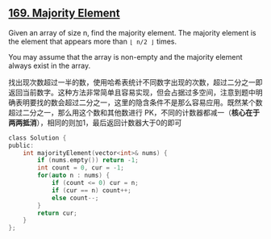 ## [169. Majority Element](https://leetcode.com/problems/majority-element/#/description)

Given an array of size n, find the majority element. The majority element is the element that appears more than `⌊ n/2 ⌋` times.

You may assume that the array is non-empty and the majority element always exist in the array.

找出现次数超过一半的数，使用哈希表统计不同数字出现的次数，超过二分之一即返回当前数字。这种方法非常简单且容易实现，但会占据过多空间，注意到题中明确表明要找的数会超过二分之一，这里的隐含条件不是那么容易应用。既然某个数超过二分之一，那么用这个数和其他数进行 PK，不同的计数器都减一（**核心在于两两抵消**），相同的则加1，最后返回计数器大于0的即可

```c
class Solution {
public:
    int majorityElement(vector<int>& nums) {
        if (nums.empty()) return -1;
        int count = 0, cur = -1;
        for(auto n : nums) {
            if (count <= 0) cur = n;
            if (cur == n) count++;
            else count--;
        }
        return cur;
    }
};
```